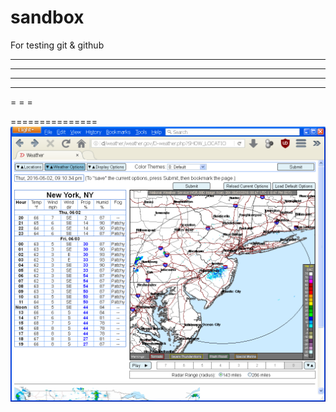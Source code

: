 sandbox
=======

For testing git &amp; github  

* * * 

***

- - - 

-------

= = = 

=============== 
![OneFileCMS](images/V1.PNG)
